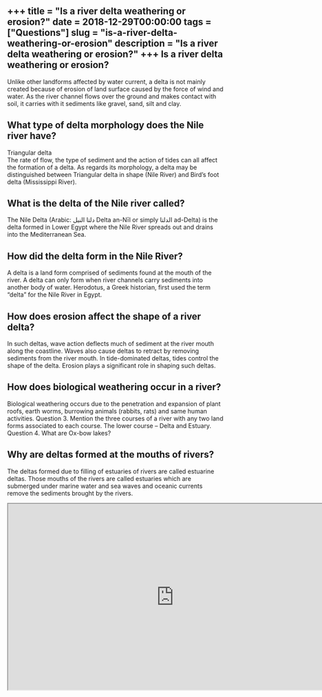 +++
title = "Is a river delta weathering or erosion?"
date = 2018-12-29T00:00:00
tags = ["Questions"]
slug = "is-a-river-delta-weathering-or-erosion"
description = "Is a river delta weathering or erosion?"
+++
Is a river delta weathering or erosion?
---------------------------------------

Unlike other landforms affected by water current, a delta is not mainly created because of erosion of land surface caused by the force of wind and water. As the river channel flows over the ground and makes contact with soil, it carries with it sediments like gravel, sand, silt and clay.

What type of delta morphology does the Nile river have?
-------------------------------------------------------

Triangular delta  
The rate of flow, the type of sediment and the action of tides can all affect the formation of a delta. As regards its morphology, a delta may be distinguished between Triangular delta in shape (Nile River) and Bird’s foot delta (Mississippi River).

What is the delta of the Nile river called?
-------------------------------------------

The Nile Delta (Arabic: دلتا النيل‎ Delta an-Nīl or simply الدلتا ad-Delta) is the delta formed in Lower Egypt where the Nile River spreads out and drains into the Mediterranean Sea.

How did the delta form in the Nile River?
-----------------------------------------

A delta is a land form comprised of sediments found at the mouth of the river. A delta can only form when river channels carry sediments into another body of water. Herodotus, a Greek historian, first used the term “delta” for the Nile River in Egypt.

How does erosion affect the shape of a river delta?
---------------------------------------------------

In such deltas, wave action deflects much of sediment at the river mouth along the coastline. Waves also cause deltas to retract by removing sediments from the river mouth. In tide-dominated deltas, tides control the shape of the delta. Erosion plays a significant role in shaping such deltas.

How does biological weathering occur in a river?
------------------------------------------------

Biological weathering occurs due to the penetration and expansion of plant roofs, earth worms, burrowing animals (rabbits, rats) and same human activities. Question 3. Mention the three courses of a river with any two land forms associated to each course. The lower course – Delta and Estuary. Question 4. What are Ox-bow lakes?

Why are deltas formed at the mouths of rivers?
----------------------------------------------

The deltas formed due to filling of estuaries of rivers are called estuarine deltas. Those mouths of the rivers are called estuaries which are submerged under marine water and sea waves and oceanic currents remove the sediments brought by the rivers.

<iframe allow="accelerometer; autoplay; clipboard-write; encrypted-media; gyroscope; picture-in-picture" allowfullscreen="" class="__youtube_prefs__  epyt-is-override  no-lazyload" data-no-lazy="1" data-origheight="433" data-origwidth="770" data-skipgform_ajax_framebjll="" height="433" id="_ytid_61476" loading="lazy" src="https://www.youtube.com/embed/3HxZNACWC98?enablejsapi=1&autoplay=0&cc_load_policy=0&cc_lang_pref=&iv_load_policy=1&loop=0&modestbranding=0&rel=1&fs=1&playsinline=0&autohide=2&theme=dark&color=red&controls=1&" title="YouTube player" width="770"></iframe>